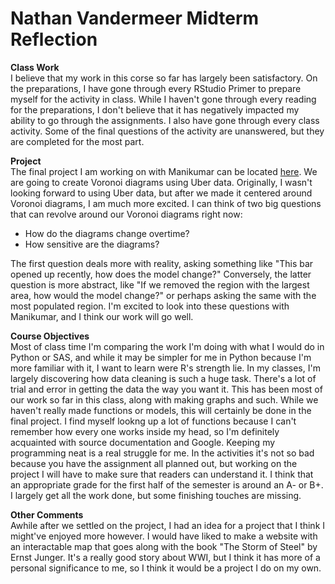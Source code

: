 # Nathan Vandermeer Midterm Reflection
**Class Work** \
I believe that my work in this corse so far has largely been satisfactory. On the preparations, I have gone through every RStudio Primer to prepare myself for the activity in class. While I haven't gone through every reading for the preparations, I don't believe that it has negatively impacted my ability to go through the assignments. I also have gone through every class activity. Some of the final questions of the activity are unanswered, but they are completed for the most part. 


**Project** \
The final project I am working on with Manikumar can be located [here](https://github.com/vanderns/STA_418_Project). We are going to create Voronoi diagrams using Uber data. Originally, I wasn't looking forward to using Uber data, but after we made it centered around Voronoi diagrams, I am much more excited. I can think of two big questions that can revolve around our Voronoi diagrams right now:
* How do the diagrams change overtime?
* How sensitive are the diagrams? 

The first question deals more with reality, asking something like "This bar opened up recently, how does the model change?" Conversely, the latter question is more abstract, like "If we removed the region with the largest area, how would the model change?" or perhaps asking the same with the most populated region. I'm excited to look into these questions with Manikumar, and I think our work will go well.

**Course Objectives** \
Most of class time I'm comparing the work I'm doing with what I would do in Python or SAS, and while it may be simpler for me in Python because I'm more familiar with it, I want to learn were R's strength lie. In my classes, I'm largely discovering how data cleaning is such a huge task. There's a lot of trial and error in getting the data the way you want it. This has been most of our work so far in this class, along with making graphs and such. While we haven't really made functions or models, this will certainly be done in the final project. I find myself lookng up a lot of functions because I can't remember how every one works inside my head, so I'm definitely acquainted with source documentation and Google. Keeping my programming neat is a real struggle for me. In the activities it's not so bad because you have the assignment all planned out, but working on the project I will have to make sure that readers can understand it. I think that an appropriate grade for the first half of the semester is around an A- or B+. I largely get all the work done, but some finishing touches are missing.

**Other Comments** \
Awhile after we settled on the project, I had an idea for a project that I think I might've enjoyed more however. I would have liked to make a website with an interactable map that goes along with the book "The Storm of Steel" by Ernst Junger. It's a really good story about WWI, but I think it has more of a personal significance to me, so I think it would be a project I do on my own.
